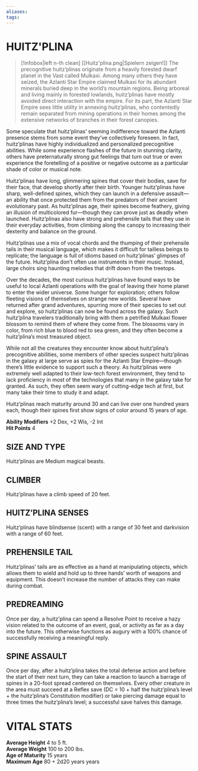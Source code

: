 ```yaml
---
aliases: 
tags: 
---
```

# HUITZ'PLINA

> [!infobox|left n-th clean]
>  [[Huitz'plina.png|Spielern zeigen!]]
> The precognitive huitz’plinas originate from a heavily forested dwarf planet in the Vast called Mulkaxi. Among many others they have seized, the Azlanti Star Empire claimed Mulkaxi for its abundant minerals buried deep in the world’s mountain regions. Being arboreal and living mainly in forested lowlands, huitz’plinas have mostly avoided direct interaction with the empire. For its part, the Azlanti Star Empire sees little utility in annexing huitz’plinas, who contentedly remain separated from mining operations in their homes among the extensive networks of branches in their forest canopies.  
  
Some speculate that huitz’plinas’ seeming indifference toward the Azlanti presence stems from some event they’ve collectively foreseen. In fact, huitz’plinas have highly individualized and personalized precognitive abilities. While some experience flashes of the future in stunning clarity, others have preternaturally strong gut feelings that turn out true or even experience the foretelling of a positive or negative outcome as a particular shade of color or musical note.  
  
Huitz’plinas have long, glimmering spines that cover their bodies, save for their face, that develop shortly after their birth. Younger huitz’plinas have sharp, well-defined spines, which they can launch in a defensive assault—an ability that once protected them from the predators of their ancient evolutionary past. As huitz’plinas age, their spines become feathery, giving an illusion of multicolored fur—though they can prove just as deadly when launched. Huitz’plinas also have strong and prehensile tails that they use in their everyday activities, from climbing along the canopy to increasing their dexterity and balance on the ground.  
  
Huitz’plinas use a mix of vocal chords and the thumping of their prehensile tails in their musical language, which makes it difficult for tailless beings to replicate; the language is full of idioms based on huitz’plinas’ glimpses of the future. Huitz’plina don’t often use instruments in their music. Instead, large choirs sing haunting melodies that drift down from the treetops.  
  
Over the decades, the most curious huitz’plinas have found ways to be useful to local Azlanti operations with the goal of leaving their home planet to enter the wider universe. Some hunger for exploration; others follow fleeting visions of themselves on strange new worlds. Several have returned after grand adventures, spurring more of their species to set out and explore, so huitz’plinas can now be found across the galaxy. Such huitz’plina travelers traditionally bring with them a petrified Mulkaxi flower blossom to remind them of where they come from. The blossoms vary in color, from rich blue to blood red to sea green, and they often become a huitz’plina’s most treasured object.  
  
While not all the creatures they encounter know about huitz’plina’s precognitive abilities, some members of other species suspect huitz’plinas in the galaxy at large serve as spies for the Azlanti Star Empire—though there’s little evidence to support such a theory. As huitz’plinas were extremely well adapted to their low-tech forest environment, they tend to lack proficiency in most of the technologies that many in the galaxy take for granted. As such, they often seem wary of cutting-edge tech at first, but many take their time to study it and adapt.  
  
Huitz’plinas reach maturity around 30 and can live over one hundred years each, though their spines first show signs of color around 15 years of age.  
  
**Ability Modifiers** +2 Dex, +2 Wis, -2 Int  
**Hit Points** 4

## SIZE AND TYPE

Huitz’plinas are Medium magical beasts.   

## CLIMBER

Huitz’plinas have a climb speed of 20 feet.   

## HUITZ’PLINA SENSES

Huitz’plinas have blindsense (scent) with a range of 30 feet and darkvision with a range of 60 feet.   

## PREHENSILE TAIL

Huitz’plinas’ tails are as effective as a hand at manipulating objects, which allows them to wield and hold up to three hands’ worth of weapons and equipment. This doesn’t increase the number of attacks they can make during combat.   

## PREDREAMING

Once per day, a huitz’plina can spend a Resolve Point to receive a hazy vision related to the outcome of an event, goal, or activity as far as a day into the future. This otherwise functions as augury with a 100% chance of successfully receiving a meaningful reply.   

## SPINE ASSAULT

Once per day, after a huitz’plina takes the total defense action and before the start of their next turn, they can take a reaction to launch a barrage of spines in a 20-foot spread centered on themselves. Every other creature in the area must succeed at a Reflex save (DC = 10 + half the huitz’plina’s level + the huitz’plina’s Constitution modifier) or take piercing damage equal to three times the huitz’plina’s level; a successful save halves this damage. 

# VITAL STATS

**Average Height** 4 to 5 ft.  
**Average Weight** 100 to 200 lbs.  
**Age of Maturity** 15 years  
**Maximum Age** 80 + 2d20 years years
